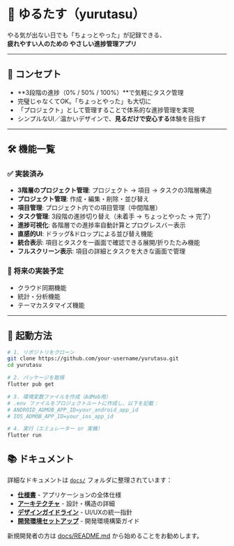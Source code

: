 # 🌱 ゆるたす（yurutasu）

やる気が出ない日でも「ちょっとやった」が記録できる、  
**疲れやすい人のための やさしい進捗管理アプリ**

---

## 🧠 コンセプト

- **3段階の進捗（0% / 50% / 100%）**で気軽にタスク管理
- 完璧じゃなくてOK。「ちょっとやった」も大切に
- 「プロジェクト」として管理することで体系的な進捗管理を実現
- シンプルなUI／温かいデザインで、**見るだけで安心する**体験を目指す

---

## 🛠 機能一覧

### ✅ 実装済み
- **3階層のプロジェクト管理**: プロジェクト → 項目 → タスクの3階層構造
- **プロジェクト管理**: 作成・編集・削除・並び替え
- **項目管理**: プロジェクト内での項目管理（中間階層）
- **タスク管理**: 3段階の進捗切り替え（未着手 → ちょっとやった → 完了）
- **進捗可視化**: 各階層での進捗率自動計算とプログレスバー表示
- **直感的UI**: ドラッグ&ドロップによる並び替え機能
- **統合表示**: 項目とタスクを一画面で確認できる展開/折りたたみ機能
- **フルスクリーン表示**: 項目の詳細とタスクを大きな画面で管理

### 🚧 将来の実装予定
- クラウド同期機能
- 統計・分析機能
- テーマカスタマイズ機能

---

## 🚀 起動方法

```bash
# 1. リポジトリをクローン
git clone https://github.com/your-username/yurutasu.git
cd yurutasu

# 2. パッケージを取得
flutter pub get

# 3. 環境変数ファイルを作成（AdMob用）
# .env ファイルをプロジェクトルートに作成し、以下を記載：
# ANDROID_ADMOB_APP_ID=your_android_app_id
# IOS_ADMOB_APP_ID=your_ios_app_id

# 4. 実行（エミュレーター or 実機）
flutter run
```

## 📚 ドキュメント

詳細なドキュメントは [`docs/`](./docs/) フォルダに整理されています：

- **[仕様書](./docs/specification.md)** - アプリケーションの全体仕様
- **[アーキテクチャ](./docs/architecture.md)** - 設計・構造の詳細
- **[デザインガイドライン](./docs/design_guidelines.md)** - UI/UXの統一指針
- **[開発環境セットアップ](./docs/development_setup.md)** - 開発環境構築ガイド

新規開発者の方は [docs/README.md](./docs/README.md) から始めることをお勧めします。
